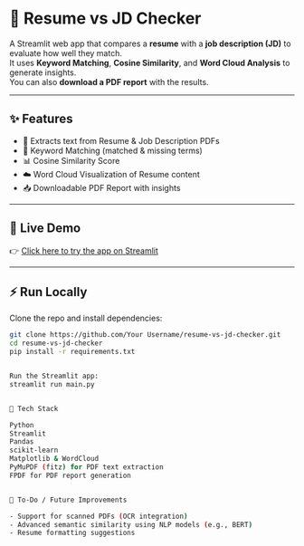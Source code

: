 # 📄 Resume vs JD Checker  

A Streamlit web app that compares a **resume** with a **job description (JD)** to evaluate how well they match.  
It uses **Keyword Matching**, **Cosine Similarity**, and **Word Cloud Analysis** to generate insights.  
You can also **download a PDF report** with the results.  

---

## ✨ Features  
- 📑 Extracts text from Resume & Job Description PDFs  
- 🔑 Keyword Matching (matched & missing terms)  
- 📊 Cosine Similarity Score  
- ☁️ Word Cloud Visualization of Resume content  
- 📥 Downloadable PDF Report with insights  

---

## 🚀 Live Demo  
👉 [Click here to try the app on Streamlit](https://resume-vs-jd-checker-kmngappkhpakhlqmglqktaj.streamlit.app/)  

---

## ⚡ Run Locally  

Clone the repo and install dependencies:  

```bash
git clone https://github.com/Your Username/resume-vs-jd-checker.git
cd resume-vs-jd-checker
pip install -r requirements.txt


Run the Streamlit app:
streamlit run main.py


📂 Tech Stack

Python
Streamlit
Pandas
scikit-learn
Matplotlib & WordCloud
PyMuPDF (fitz) for PDF text extraction
FPDF for PDF report generation


📌 To-Do / Future Improvements

- Support for scanned PDFs (OCR integration)
- Advanced semantic similarity using NLP models (e.g., BERT)
- Resume formatting suggestions

